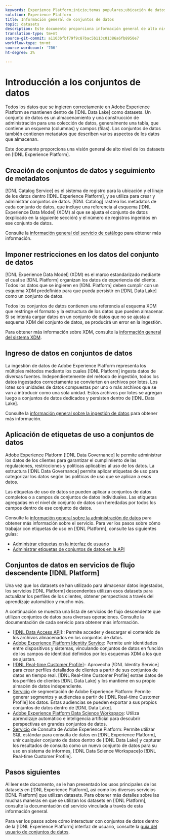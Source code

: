 ```yaml
---
keywords: Experience Platform;inicio;temas populares;ubicación de datos;Ubicación de datos;Gestión de datos;gestión de datos;Linaje;linaje;tipo de datos;tipos de datos;Tipos de datos;Tipo de datos
solution: Experience Platform
title: Información general de conjuntos de datos
topic: datasets
description: Este documento proporciona información general de alto nivel sobre los conjuntos de datos en Experience Platform.
translation-type: tm+mt
source-git-commit: a1103bfbf79f9c87bac5b113c01386a6fb8950e7
workflow-type: tm+mt
source-wordcount: '706'
ht-degree: 2%

---
```



# Introducción a los conjuntos de datos

Todos los datos que se ingieren correctamente en Adobe Experience Platform se mantienen dentro de [!DNL Data Lake] como datasets. Un conjunto de datos es un almacenamiento y una construcción de administración para una colección de datos, generalmente una tabla, que contiene un esquema (columnas) y campos (filas). Los conjuntos de datos también contienen metadatos que describen varios aspectos de los datos que almacenan.

Este documento proporciona una visión general de alto nivel de los datasets en [!DNL Experience Platform].

## Creación de conjuntos de datos y seguimiento de metadatos

[!DNL Catalog Service] es el sistema de registro para la ubicación y el linaje de los datos dentro  [!DNL Experience Platform], y se utiliza para crear y administrar conjuntos de datos. [!DNL Catalog] rastrea los metadatos de cada conjunto de datos, que incluye una referencia al esquema  [!DNL Experience Data Model] (XDM) al que se ajusta el conjunto de datos (explicado en la siguiente sección) y el número de registros ingeridos en ese conjunto de datos.

Consulte la [información general del servicio de catálogo](../home.md) para obtener más información.

## Imponer restricciones en los datos del conjunto de datos

[!DNL Experience Data Model] (XDM) es el marco estandarizado mediante el cual se  [!DNL Platform] organizan los datos de experiencia del cliente. Todos los datos que se ingieren en [!DNL Platform] deben cumplir con un esquema XDM predefinido para que pueda persistir en [!DNL Data Lake] como un conjunto de datos.

Todos los conjuntos de datos contienen una referencia al esquema XDM que restringe el formato y la estructura de los datos que pueden almacenar. Si se intenta cargar datos en un conjunto de datos que no se ajusta al esquema XDM del conjunto de datos, se producirá un error en la ingestión.

Para obtener más información sobre XDM, consulte la [información general del sistema XDM](../../xdm/home.md).

## Ingreso de datos en conjuntos de datos

La ingestión de datos de Adobe Experience Platform representa los múltiples métodos mediante los cuales [!DNL Platform] ingesta datos de diversas fuentes. Independientemente del método de ingestión, todos los datos ingestados correctamente se convierten en archivos por lotes. Los lotes son unidades de datos compuestas por uno o más archivos que se van a introducir como una sola unidad. Estos archivos por lotes se agregan luego a conjuntos de datos dedicados y persisten dentro de [!DNL Data Lake].

Consulte la [información general sobre la ingestión de datos](../../ingestion/home.md) para obtener más información.

## Aplicación de etiquetas de uso a conjuntos de datos

Adobe Experience Platform [!DNL Data Governance] le permite administrar los datos de los clientes para garantizar el cumplimiento de las regulaciones, restricciones y políticas aplicables al uso de los datos. La estructura [!DNL Data Governance] permite aplicar etiquetas de uso para categorizar los datos según las políticas de uso que se aplican a esos datos.

Las etiquetas de uso de datos se pueden aplicar a conjuntos de datos completos o a campos de conjuntos de datos individuales. Las etiquetas agregadas en el nivel de conjunto de datos son heredadas por todos los campos dentro de ese conjunto de datos.

Consulte la [información general sobre la administración de datos](../../data-governance/home.md) para obtener más información sobre el servicio. Para ver los pasos sobre cómo trabajar con etiquetas de uso en [!DNL Platform], consulte las siguientes guías:

* [Administrar etiquetas en la interfaz de usuario](../../data-governance/labels/user-guide.md)
* [Administrar etiquetas de conjuntos de datos en la API](../../data-governance/labels/dataset-api.md)

## Conjuntos de datos en servicios de flujo descendente [!DNL Platform]

Una vez que los datasets se han utilizado para almacenar datos ingestados, los servicios [!DNL Platform] descendentes utilizan esos datasets para actualizar los perfiles de los clientes, obtener perspectivas a través del aprendizaje automático y mucho más.

A continuación se muestra una lista de servicios de flujo descendente que utilizan conjuntos de datos para diversas operaciones. Consulte la documentación de cada servicio para obtener más información.

* [[!DNL Data Access API]](../../data-access/home.md):: Permite acceder y descargar el contenido de los archivos almacenados en los conjuntos de datos.
* [Adobe Experience Platform Identity Service](../../identity-service/home.md): Permite unir identidades entre dispositivos y sistemas, vinculando conjuntos de datos en función de los campos de identidad definidos por los esquemas XDM a los que se ajustan.
* [[!DNL Real-time Customer Profile]](../../profile/home.md):: Aprovecha  [!DNL Identity Service] para crear perfiles detallados de clientes a partir de sus conjuntos de datos en tiempo real. [!DNL Real-time Customer Profile] extrae datos de los perfiles de clientes  [!DNL Data Lake] y los mantiene en su propio almacén de datos independiente.
* [Servicio](../../segmentation/home.md) de segmentación de Adobe Experience Platform: Permite generar segmentos y audiencias a partir de  [!DNL Real-time Customer Profile] los datos. Estas audiencias se pueden exportar a sus propios conjuntos de datos dentro de [!DNL Data Lake].
* [Adobe Experience Platform Data Science Workspace](../../data-science-workspace/home.md): Utiliza aprendizaje automático e inteligencia artificial para descubrir perspectivas en grandes conjuntos de datos.
* [Servicio](../../query-service/home.md) de Consulta de Adobe Experience Platform: Permite utilizar SQL estándar para consulta de datos en  [!DNL Experience Platform], unir cualquier conjunto de datos dentro de  [!DNL Data Lake] y capturar los resultados de consulta como un nuevo conjunto de datos para su uso en sistema de informes,  [!DNL Data Science Workspace]o  [!DNL Real-time Customer Profile].

## Pasos siguientes

Al leer este documento, se le han presentado los usos principales de los datasets en [!DNL Experience Platform], así como los diversos servicios [!DNL Platform] que utilizan datasets. Para obtener más detalles sobre las muchas maneras en que se utilizan los datasets en [!DNL Platform], consulte la documentación del servicio vinculada a través de esta información general.

Para ver los pasos sobre cómo interactuar con conjuntos de datos dentro de la [!DNL Experience Platform] interfaz de usuario, consulte la [guía del usuario de conjuntos de datos](user-guide.md).